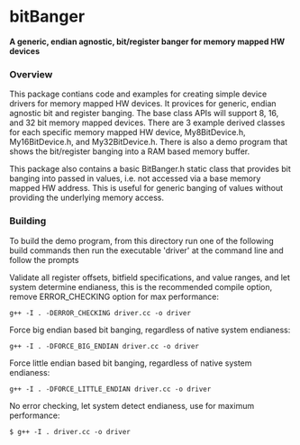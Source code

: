 # bitBanger
**A generic, endian agnostic, bit/register banger for memory mapped HW devices**

<a name="overview"></a>
### Overview
This package contians code and examples for creating simple device drivers
for memory mapped HW devices.  It provices for generic, endian agnostic bit
and register banging.  The base class APIs will support 8, 16, and 32 bit
memory mapped devices.  There are 3 example derived classes for each specific
memory mapped HW device, My8BitDevice.h, My16BitDevice.h, and My32BitDevice.h.
There is also a demo program that shows the bit/register banging into a RAM
based memory buffer.

This package also contains a basic BitBanger.h static class that provides bit
banging into passed in values, i.e. not accessed via a base memory mapped
HW address.  This is useful for generic banging of values without providing
the underlying memory access.

<a name="building"></a>
### Building
To build the demo program, from this directory run one of the following build
commands then run the executable 'driver' at the command line and follow the
prompts

Validate all register offsets, bitfield specifications, and value ranges,
and let system determine endianess, this is the recommended compile option,
remove ERROR_CHECKING option for max performance:

`g++ -I . -DERROR_CHECKING driver.cc -o driver`

Force big endian based bit banging, regardless of native system endianess:

`g++ -I . -DFORCE_BIG_ENDIAN driver.cc -o driver`

Force little endian based bit banging, regardless of native system endianess:

`g++ -I . -DFORCE_LITTLE_ENDIAN driver.cc -o driver`

No error checking, let system detect endianess, use for maximum performance:

`$ g++ -I . driver.cc -o driver`
